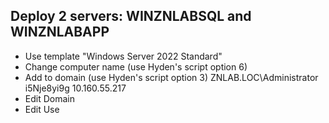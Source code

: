 ## Deploy 2 servers: WINZNLABSQL and WINZNLABAPP

- Use template "Windows Server 2022 Standard"
- Change computer name (use Hyden's script option 6)
- Add to domain (use Hyden's script option 3)
  ZNLAB.LOC\Administrator
  i5Nje8yi9g
  10.160.55.217
- Edit Domain
- Edit Use
